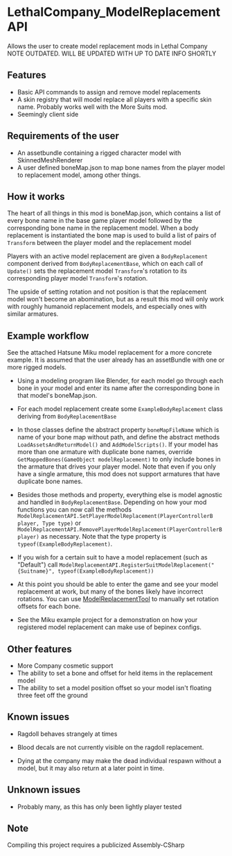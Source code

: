 # LethalCompany_ModelReplacementAPI

Allows the user to create model replacement mods in Lethal Company NOTE OUTDATED. WILL BE UPDATED WITH UP TO DATE INFO SHORTLY

Features
-
- Basic API commands to assign and remove model replacements
- A skin registry that will model replace all players with a specific skin name. Probably works well with the More Suits mod. 
- Seemingly client side




Requirements of the user
-
- An assetbundle containing a rigged character model with SkinnedMeshRenderer
- A user defined boneMap.json to map bone names from the player model to replacement model, among other things. 

How it works
-
The heart of all things in this mod is boneMap.json, which contains a list of every bone name in the base game player model followed by the corresponding bone name in the replacement model. When a body replacement is instantiated the bone map is used to build a list of pairs of `Transform` between the player model and the replacement model

Players with an active model replacement are given a `BodyReplacement` component derived from `BodyReplacementBase`, which on each call of `Update()` sets the replacement model `Transform`'s rotation to its corresponding player model `Transform`'s rotation. 

The upside of setting rotation and not position is that the replacement model won't become an abomination, but as a result this mod will only work with roughly humanoid replacement models, and especially ones with similar armatures. 

Example workflow
-
See the attached Hatsune Miku model replacement for a more concrete example. It is assumed that the user already has an assetBundle with one or more rigged models.

* Using a modeling program like Blender, for each model go through each bone in your model and enter its name after the corresponding bone in that model's boneMap.json. 

* For each model replacement create some `ExampleBodyReplacement` class deriving from `BodyReplacementBase`

* In those classes define the abstract property `boneMapFileName` which is name of your bone map without path, and define the abstract methods `LoadAssetsAndReturnModel()` and `AddModelScripts()`. If your model has more than one armature with duplicate bone names, override `GetMappedBones(GameObject modelReplacement)` to only include bones in the armature that drives your player model. Note that even if you only have a single armature, this mod does not support armatures that have duplicate bone names.

* Besides those methods and property, everything else is model agnostic and handled in `BodyReplacementBase`. Depending on how your mod functions you can now call the methods `ModelReplacementAPI.SetPlayerModelReplacement(PlayerControllerB player, Type type)` or `ModelReplacementAPI.RemovePlayerModelReplacement(PlayerControllerB player)` as necessary. Note that the type property is `typeof(ExampleBodyReplacement)`.

* If you wish for a certain suit to have a model replacement (such as "Default") call `ModelReplacementAPI.RegisterSuitModelReplacement("{Suitname}", typeof(ExampleBodyReplacement))`

* At this point you should be able to enter the game and see your model replacement at work, but many of the bones likely have incorrect rotations. You can use [ModelReplacementTool](ModelReplacementTool/Build) to manually set rotation offsets for each bone.

* See the Miku example project for a demonstration on how your registered model replacement can make use of bepinex configs. 

Other features
-
* More Company cosmetic support
* The ability to set a bone and offset for held items in the replacement model
* The ability to set a model position offset so your model isn't floating three feet off the ground

Known issues
-
* Ragdoll behaves strangely at times

* Blood decals are not currently visible on the ragdoll replacement.

* Dying at the company may make the dead individual respawn without a model, but it may also return at a later point in time. 


Unknown issues
-
* Probably many, as this has only been lightly player tested

Note
-
Compiling this project requires a publicized Assembly-CSharp

